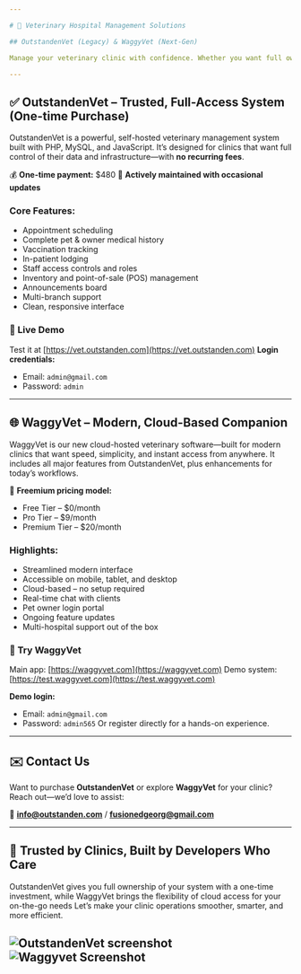 ```yaml
---

# 🐾 Veterinary Hospital Management Solutions

## OutstandenVet (Legacy) & WaggyVet (Next-Gen)

Manage your veterinary clinic with confidence. Whether you want full ownership or prefer the ease of cloud access, our two complementary systems—**OutstandenVet** and **WaggyVet**—are designed to support your practice now and into the future.

---
```


## ✅ OutstandenVet – Trusted, Full-Access System (One-time Purchase)

OutstandenVet is a powerful, self-hosted veterinary management system built with PHP, MySQL, and JavaScript. It’s designed for clinics that want full control of their data and infrastructure—with **no recurring fees**.

💰 **One-time payment:** \$480
🔄 **Actively maintained with occasional updates**

### Core Features:

* Appointment scheduling
* Complete pet & owner medical history
* Vaccination tracking
* In-patient lodging
* Staff access controls and roles
* Inventory and point-of-sale (POS) management
* Announcements board
* Multi-branch support
* Clean, responsive interface

### 🔗 Live Demo

Test it at [https://vet.outstanden.com](https://vet.outstanden.com)
**Login credentials:**

* Email: `admin@gmail.com`
* Password: `admin`

---

## 🌐 WaggyVet – Modern, Cloud-Based Companion

WaggyVet is our new cloud-hosted veterinary software—built for modern clinics that want speed, simplicity, and instant access from anywhere. It includes all major features from OutstandenVet, plus enhancements for today’s workflows.

🎉 **Freemium pricing model:**

* Free Tier – \$0/month
* Pro Tier – \$9/month
* Premium Tier – \$20/month

### Highlights:

* Streamlined modern interface
* Accessible on mobile, tablet, and desktop
* Cloud-based – no setup required
* Real-time chat with clients
* Pet owner login portal
* Ongoing feature updates
* Multi-hospital support out of the box

### 🔗 Try WaggyVet

Main app: [https://waggyvet.com](https://waggyvet.com)
Demo system: [https://test.waggyvet.com](https://test.waggyvet.com)

**Demo login:**

* Email: `admin@gmail.com`
* Password: `admin565`
  Or register directly for a hands-on experience.

---

## ✉️ Contact Us

Want to purchase **OutstandenVet** or explore **WaggyVet** for your clinic?
Reach out—we’d love to assist:

📧 **[info@outstanden.com](mailto:info@outstanden.com)** / **[fusionedgeorg@gmail.com](mailto:fusionedgeorg@gmail.com)**

---

## 🐶 Trusted by Clinics, Built by Developers Who Care

OutstandenVet gives you full ownership of your system with a one-time investment, while WaggyVet brings the flexibility of cloud access for your on-the-go needs
Let’s make your clinic operations smoother, smarter, and more efficient.

![OutstandenVet screenshot](https://github.com/user-attachments/assets/a4241a74-9c29-4010-a048-2f52df414153)
![Waggyvet Screenshot](https://github.com/user-attachments/assets/8952b126-8f09-419c-8e61-65ec9e0ed760)
---
